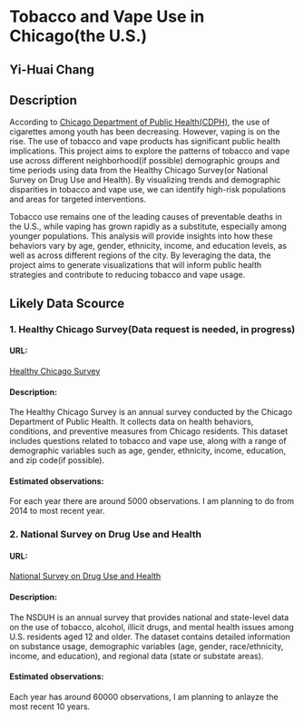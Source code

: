 # Tobacco and Vape Use in Chicago(the U.S.)
## Yi-Huai Chang
## Description
According to [Chicago Department of Public Health(CDPH)](https://www.chicago.gov/city/en/depts/cdph/provdrs/healthy_living/news/2020/september/youth-cigarette-use-reaches-new-low-in-chicago--although-vaping-.html#:~:text=The%20city's%20youth%20smoking%20rate,and%20the%20nation%20(32.7%25).), the use of cigarettes among youth has been decreasing. However, vaping is on the rise. The use of tobacco and vape products has significant public health implications. This project aims to explore the patterns of tobacco and vape use across different neighborhood(if possible) demographic groups and time periods using data from the Healthy Chicago Survey(or National Survey on Drug Use and Health). By visualizing trends and demographic disparities in tobacco and vape use, we can identify high-risk populations and areas for targeted interventions.

Tobacco use remains one of the leading causes of preventable deaths in the U.S., while vaping has grown rapidly as a substitute, especially among younger populations. This analysis will provide insights into how these behaviors vary by age, gender, ethnicity, income, and education levels, as well as across different regions of the city. By leveraging the data, the project aims to generate visualizations that will inform public health strategies and contribute to reducing tobacco and vape usage.

## Likely Data Scource
### 1. Healthy Chicago Survey(Data request is needed, in progress)
#### URL: 
[Healthy Chicago Survey](https://www.chicago.gov/city/en/depts/cdph/supp_info/healthy-communities/healthy-chicago-survey.html)
#### Description: 
The Healthy Chicago Survey is an annual survey conducted by the Chicago Department of Public Health. It collects data on health behaviors, conditions, and preventive measures from Chicago residents. This dataset includes questions related to tobacco and vape use, along with a range of demographic variables such as age, gender, ethnicity, income, education, and zip code(if possible).
#### Estimated observations: 
For each year there are around 5000 observations. I am planning to do from 2014 to most recent year.

### 2. National Survey on Drug Use and Health
#### URL: 
[National Survey on Drug Use and Health](https://www.datafiles.samhsa.gov/dataset/national-survey-drug-use-and-health-2015-nsduh-2015-ds0001)
#### Description: 
The NSDUH is an annual survey that provides national and state-level data on the use of tobacco, alcohol, illicit drugs, and mental health issues among U.S. residents aged 12 and older. The dataset contains detailed information on substance usage, demographic variables (age, gender, race/ethnicity, income, and education), and regional data (state or substate areas).
#### Estimated observations: 
Each year has around 60000 observations, I am planning to anlayze the most recent 10 years.
